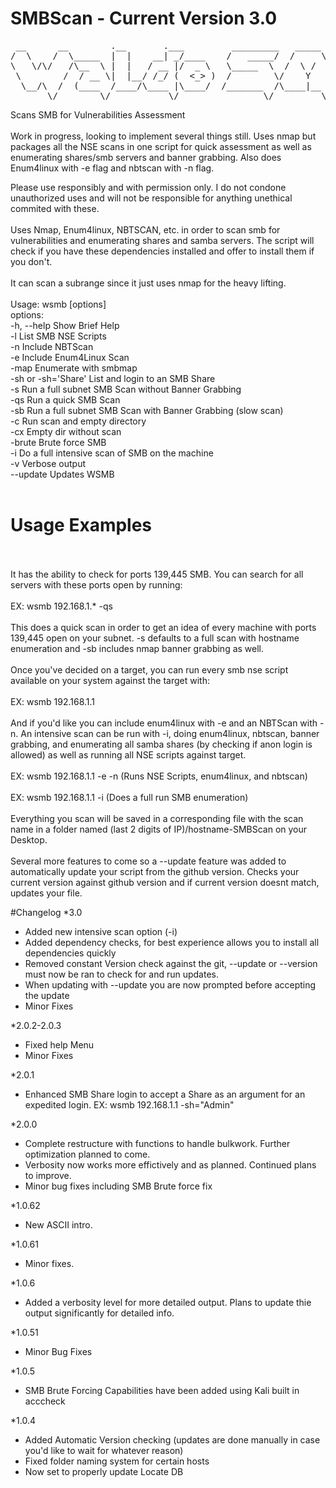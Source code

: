 # SMBScan - Current Version 3.0

<pre>
 __      __        .__       .___         _________   _____ __________ 
/  \    /  \_____  |  |    __| _/____    /   _____/  /     \\______   \
\   \/\/   /\__  \ |  |   / __ |/  _ \   \_____  \  /  \ /  \|    |  _/
 \        /  / __ \|  |__/ /_/ (  <_> )  /        \/    Y    \    |   \
  \__/\  /  (____  /____/\____ |\____/  /_______  /\____|__  /______  /
       \/        \/           \/                \/         \/       \/ 
</pre>


Scans SMB for Vulnerabilities Assessment
<br />
<br />
Work in progress, looking to implement several things still.
Uses nmap but packages all the NSE scans in one script for quick assessment as well as enumerating shares/smb servers and banner grabbing.
Also does Enum4linux with -e flag and nbtscan with -n flag.

Please use responsibly and with permission only.  I do not condone unauthorized uses and will not be responsible for anything unethical commited with these.
<br />
<br />
Uses Nmap, Enum4linux, NBTSCAN, etc. in order to scan smb for vulnerabilities and enumerating shares and samba servers.  The script will check if you have these dependencies installed and offer to install them if you don't.
<br />
<br />
It can scan a subrange since it just uses nmap for the heavy lifting.
<br />
<br />
Usage: wsmb <target> [options]
<br />
options:
<br />
-h, --help                    Show Brief Help
<br />
-l                            List SMB NSE Scripts
<br />
-n                            Include NBTScan
<br />
-e                            Include Enum4Linux Scan
<br />
-map                          Enumerate with smbmap
<br />
-sh or -sh='Share'            List and login to an SMB Share
<br />
-s                            Run a full subnet SMB Scan without Banner Grabbing
<br />
-qs                           Run a quick SMB Scan
<br />
-sb                           Run a full subnet SMB Scan with Banner Grabbing (slow scan)
<br />
-c                            Run scan and empty directory
<br />
-cx                           Empty dir without scan
<br />
-brute                        Brute force SMB
<br />
-i                            Do a full intensive scan of SMB on the machine
<br />
-v                            Verbose output
<br />
--update                      Updates WSMB
<br />
<br />
# Usage Examples
<br />
<br />
It has the ability to check for ports 139,445 SMB.  You can search for all servers with these ports open by running:
<br />
<br />
EX: wsmb 192.168.1.* -qs
<br />
<br />
This does a quick scan in order to get an idea of every machine with ports 139,445 open on your subnet.  -s defaults to a full scan with hostname enumeration and -sb includes nmap banner grabbing as well.
<br />
<br />
Once you've decided on a target, you can run every smb nse script available on your system against the target with:
<br />
<br />
EX: wsmb 192.168.1.1
<br />
<br />
And if you'd like you can include enum4linux with -e and an NBTScan with -n.  An intensive scan can be run with -i, doing enum4linux, nbtscan, banner grabbing, and enumerating all samba shares (by checking if anon login is allowed) as well as running all NSE scripts against target.
<br />
<br />
EX: wsmb 192.168.1.1 -e -n (Runs NSE Scripts, enum4linux, and nbtscan)
<br />
<br />
EX: wsmb 192.168.1.1 -i (Does a full run SMB enumeration)
<br />
<br />
Everything you scan will be saved in a corresponding file with the scan name in a folder named (last 2 digits of IP)/hostname-SMBScan on your Desktop.
<br />
<br />
Several more features to come so a --update feature was added to automatically update your script from the github version.  Checks your current version against github version and if current version doesnt match, updates your file.

#Changelog
*3.0
<ul>
<li> Added new intensive scan option (-i)</li>
<li> Added dependency checks, for best experience allows you to install all dependencies quickly</li>
<li> Removed constant Version check against the git, --update or --version must now be ran to check for and run updates.</li>
<li> When updating with --update you are now prompted before accepting the update</li>
<li> Minor Fixes</li>
</ul>

*2.0.2-2.0.3
<ul>
<li> Fixed help Menu</li>
<li> Minor Fixes</li>
</ul>

*2.0.1
<ul>
<li> Enhanced SMB Share login to accept a Share as an argument for an expedited login.  EX: wsmb 192.168.1.1 -sh="Admin"</li>
</ul>

*2.0.0
<ul>
<li> Complete restructure with functions to handle bulkwork. Further optimization planned to come.</li>
<li> Verbosity now works more effictively and as planned.  Continued plans to improve.</li>
<li> Minor bug fixes including SMB Brute force fix</li>
</ul>

*1.0.62
<ul>
<li> New ASCII intro.</li>
</ul>

*1.0.61
<ul>
<li> Minor fixes.</li>
</ul>

*1.0.6
<ul>
<li> Added a verbosity level for more detailed output.  Plans to update thie output significantly for detailed info.</li>
</ul>

*1.0.51
<ul>
<li> Minor Bug Fixes</li>
</ul>

*1.0.5
<ul>
<li> SMB Brute Forcing Capabilities have been added using Kali built in acccheck</li>
</ul>

*1.0.4 
<ul>
<li>Added Automatic Version checking (updates are done manually in case you'd like to wait for whatever reason)</li>
<li>Fixed folder naming system for certain hosts</li>
<li>Now set to properly update Locate DB</li>
</ul>
